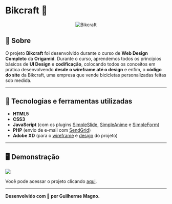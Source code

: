# Bikcraft 🚴
<p align="center">
	<img src="https://i.imgur.com/g2uXUfK.png" alt="Bikcraft" title="Bikcraft">
</p>

## 📖 Sobre   
O projeto **Bikcraft** foi desenvolvido durante o curso de **Web Design Completo** da **Origamid**. Durante o curso, aprendemos todos os princípios básicos de **UI Design** e **codificação**, colocando todos os conceitos em prática desenvolvendo **desde o wireframe até o design** e enfim, o **código do site** da Bikcraft, uma empresa que vende bicicletas personalizadas feitas sob medida.   

---

## 🚀 Tecnologias e ferramentas utilizadas
- **HTML5**
- **CSS3**
- **JavaScript** (com os plugins [SimpleSlide](https://github.com/origamid/simple-slide), [SimpleAnime](https://github.com/origamid/simple-anime) e [SimpleForm](https://github.com/origamid/simple-form))
- **PHP** (envio de e-mail com [SendGrid](https://sendgrid.com/))
- **Adobe XD** (para o [wireframe](https://xd.adobe.com/view/95e96e6a-d057-42e1-a34f-bc99d2963f42-c0ba/?fullscreen&hints=off) e [design](https://xd.adobe.com/view/49a2fc68-e3ac-4e9c-b825-0217fcc8c506-1cf1/?fullscreen&hints=off) do projeto)

---

## 🖥️ Demonstração
[![](https://i.imgur.com/qCijr3M.png)](https://devmagno.github.io/bikcraft/)   

Você pode acessar o projeto clicando [aqui](https://devmagno.github.io/bikcraft/).

---
**Desenvolvido com 💛 por Guilherme Magno.**

